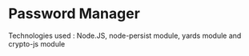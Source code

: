 # Password Manager

Technologies used : Node.JS, node-persist module, yards module and crypto-js module 
